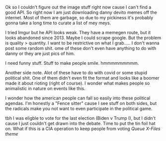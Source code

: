 Ok so I couldn't figure out the image stuff right now cause I can't find a good API. So right now I am just downloading danny devito memes off the internet. Most of them are garbage, so due to my pickiness it's probably gonna take a long time to curate a list of mey meys.

I tried Imgur but he API looks weak. They have a memegen route, but it looks abandoned since 2013. Maybe I could scrape google. But the problem is quality > quantity. I want to be restrictive on what I grab..... I don't wanna post some random shit. ome of these don't even have anything to do with danny or they are just pics of him.

I need funny stuff. Stuff to make people smile. hmmmmmmmmm.

Another side note. Alot of these have to do with covid or some stupid political shit. One of them didn't even fit the format and looks like a boomer made it about rioting (right of course). I wonder what makes people so animalistic in nature on events like this.

I wonder how the american people can fall so easily into these political agendas. I'm honestly a "Fence sitter" cause I see stuff on both sides, but the radicals make you not want to even participate in the political game.

tbh I was eligble to vote for the last election (Biden v Trump I), but I didn't cause I just couldn't get drawn into the debate. Time to put the tin foil hat on. What if this is a CIA operation to keep people from voting *Queue X-Files theme*

